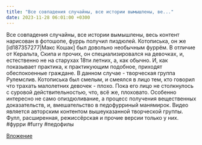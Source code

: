 ```yaml
---
title: "Все совпадения случайны, все истории вымышлены, ве..."
date: 2023-11-28 06:01:00 +0300
---
```


Все совпадения случайны, все истории вымышлены, весь контент нарисован в фотошопе, фуррь получил пиздюлей.
Котописька, он же [id187357277|Макс Кошак] был довольно необычным фуррём. В отличие от Керальта, Скипа и прочих, он специализировался на девочках, и, естественно не на старухах 18ти летних, а, как обычно.
И, как показывает практика, к практикующим подобное, приходят обеспокоенные граждане. В данном случае - творческая группа Рулемслив.
Котописька был смелым, и смеялся в лицо тем, кто говорил что трахать малолетних девочек - плохо. Пока его лицо не столкнулось с суровой действительностью, что, всё же, плоховато. Особенно интересно не само опиздюливание, а процесс получения вещественных доказательств, и, вмешательство в педофурриный манямирок.
Видео является авторским контентом вышеуказанной творческой группы. Фулл, расширенная, режиссёрская и прочие версии только у них.
#фурри #furry #педофилы

[Вложение](https://vk.com/video41076938_456239705)
